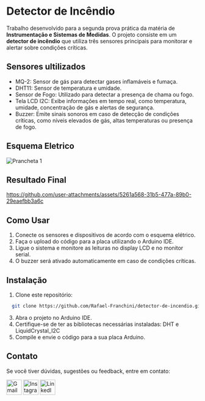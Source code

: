 # Detector de Incêndio
Trabalho desenvolvido para a segunda prova prática da matéria de **Instrumentação e Sistemas de Medidas**. O projeto consiste em um **detector de incêndio** que utiliza três sensores principais para monitorar e alertar sobre condições críticas.

## Sensores ultilizados
- MQ-2: Sensor de gás para detectar gases inflamáveis e fumaça.
- DHT11: Sensor de temperatura e umidade.
- Sensor de Fogo: Utilizado para detectar a presença de chama ou fogo.
- Tela LCD I2C: Exibe informações em tempo real, como temperatura, umidade, concentração de gás e alertas de segurança.
- Buzzer: Emite sinais sonoros em caso de detecção de condições críticas, como níveis elevados de gás, altas temperaturas ou presença de fogo.

## Esquema Eletrico
![Prancheta 1](https://github.com/user-attachments/assets/5dbcd84b-7f78-481f-a991-bce74d7a6cfb)


## Resultado Final


https://github.com/user-attachments/assets/5261a568-31b5-477a-89b0-29eaefbb3a6c



## Como Usar
1. Conecte os sensores e dispositivos de acordo com o esquema elétrico.
2. Faça o upload do código para a placa utilizando o Arduino IDE.
3. Ligue o sistema e monitore as leituras no display LCD e no monitor serial.
4. O buzzer será ativado automaticamente em caso de condições críticas.

## Instalação
1. Clone este repositório:
```bash
  git clone https://github.com/Rafael-Franchini/detector-de-incendio.git
```
3. Abra o projeto no Arduino IDE.
4. Certifique-se de ter as bibliotecas necessárias instaladas: DHT e LiquidCrystal_I2C
5. Compile e envie o código para a sua placa Arduino.

## **Contato**
Se você tiver dúvidas, sugestões ou feedback, entre em contato:

  <a href="mailto:rflfranchini@gmail.com" target="_blank"><img alt="Gmail" height="40px" width="40px" src="https://img.icons8.com/color/48/gmail--v1.png"/><a> 
  <a href="https://www.instagram.com/rafael_franchini/" target="_blank"><img alt="Instagram" height="40px" width="40px" src="https://img.icons8.com/fluency/48/instagram-new.png"/></a>
  <a href="https://www.linkedin.com/in/rafael-franchini-37b0a21a4/" target="_blank"><img alt="LinkedIn" height="40px" width="40px" src="https://img.icons8.com/fluency/48/linkedin.png"/></a>


